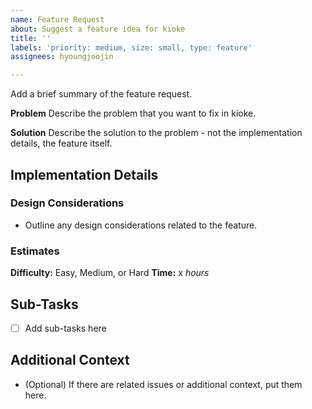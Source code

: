 ```yaml
---
name: Feature Request
about: Suggest a feature idea for kioke
title: ''
labels: 'priority: medium, size: small, type: feature'
assignees: hyoungjoojin

---
```


Add a brief summary of the feature request.

**Problem**
Describe the problem that you want to fix in kioke.

**Solution**
Describe the solution to the problem - not the implementation details, the feature itself.

## Implementation Details
### Design Considerations
- Outline any design considerations related to the feature.

### Estimates
**Difficulty:** Easy, Medium, or Hard
**Time:** x *hours*

## Sub-Tasks
- [ ] Add sub-tasks here

## Additional Context
- (Optional) If there are related issues or additional context, put them here.
